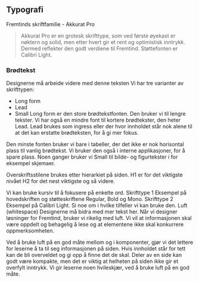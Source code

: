 ## Typografi

Fremtinds skriftfamilie - Akkurat Pro

> Akkurat Pro er en grotesk skrifttype, som ved første øyekast er nøktern og solid, men etter hvert gir et rent og optimistisk inntrykk. Dermed reflekter den godt verdiene til Fremtind. Støttefonten er Calibri Light.

### Brødtekst

Designerne må arbeide videre med denne teksten
Vi har tre varianter av skrifttypen:

-   Long form
-   Lead
-   Small
    Long form er den store brødtekstfonten. Den bruker vi til lengre tekster.
    Vi har også en mindre font til kortere brødtekster, den heter Lead. Lead brukes som ingress eller der hvor innholdet står nok alene til at det kan erstatte brødteksten, for å gi mer fokus.

Den minste fonten bruker vi bare i tabeller, der det ikke er nok horisontal plass til vanlig brødtekst. Vi bruker den også i interne applikasjoner, for å spare plass. Noen ganger bruker vi Small til bilde- og figurtekster i for eksempel skjemaer.

Overskriftsstilene brukes etter hierarkiet på siden. H1 er for det viktigste nivået H2 for det nest viktigste og så videre.

Vi kan bruke kursiv til å fokusere på enkelte ord.
Skrifttype 1
Eksempel på hovedskriften og støtteskriftene Regular, Bold og Mono.
Skrifttype 2
Eksempel på Calibri Light. Si noe om i hvilke tilfeller vi kan bruke den.
Luft (whitespace)
Designerne må bidra med mer tekst her.
Når vi designer løsninger for Fremtind, bruker vi rikelig med luft. Vi vil at informasjonen skal være oppdelt og behagelig å lese og at elementene ikke skal konkurrere oppmerksomheten.

Ved å bruke luft på en god måte mellom og i komponenter, gjør vi det lettere for leserne å ta til seg informasjonen på siden. Hvis innholdet står for tett kan de bli overveldet og gi opp å finne det de skal. Deler av en side kan godt være kompakte, men det er viktig at helheten på siden ikke gir et overfylt inntrykk. Vi gir leserne noen hvileskjær, ved å bruke luft på en god måte.
